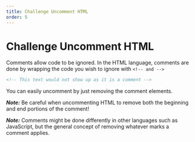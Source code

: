 ```yaml
---
title: Challenge Uncomment HTML
order: 5
---
```

# Challenge Uncomment HTML

Comments allow code to be ignored. In the HTML language, comments are done by wrapping the code you wish to ignore with `<!-- and -->`

```html
<!-- This text would not show up as it is a comment -->
```

You can easily uncomment by just removing the comment elements.

***Note:*** Be careful when uncommenting HTML to remove both the beginning and end portions of the comment!

***Note:*** Comments might be done differently in other languages such as JavaScript, but the general concept of removing whatever marks a comment applies.
